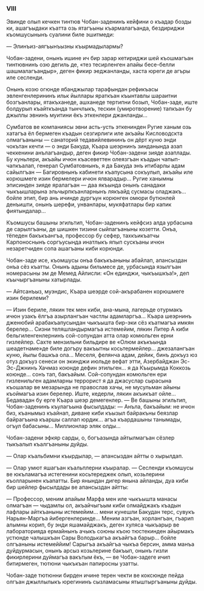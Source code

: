 ### VIII

Эвинде олып кечкен тинтюв Чобан-заденинъ кейфини о къадар бозды ки, ашагъыдаки къатта озь ятагъыны къармалагъанда, бездириджи къомшусынынъ суалини биле эшитмеди:

— Элинъиз-аягъынъызны къырмадылармы?

Чобан-задени, онынъ ишине ич бир зарар кетириджи шей къошмагъан тинтювнинъ озю дегиль де, «тез тесирленген апайы бесе-белли шашмалагъандыр», деген фикир эеджанланды, хаста юреги де агъры иле сесленди.

Онынъ козю огюнде ябанджылар тарафындан рефикъасы эвленгенлерининъ ильк йыллары яраткъан къынтавлы шараитни бозгъанлары, ятакъханеде, ашханеде тертипни бозып, Чобан-заде, иште болдурып къайткъанда тынчлыкъ, тескин (умиротворение) тапкъан бу джыллы эвнинъ муитини ёкъ эткенлери джанланды…

Сумбатов ве компаниясы эвни асть-усть эткенинден Ругие ханым озь хатагъа ёл бермеген къадын сезгирлиги иле акъайы Кисловодскта олмагъаныны — санаторий тедавийлевининъ он дёрт куню энди чокътан кечти — о энди Бакуда, Къара шеэрнинъ зинданында азап чеккенини анълагъандыр, деген фикир Чобан-задени зияде азаплады.
Бу куньлери, акъайы ичюн къасеветтен олеязгъан къадын чапып-чапкъалап, генерал Сумбатовнынъ, я да Бакуда энъ итибарлы адам сайылгъан — Багировнынъ кабинети къапусына сокъулып, акъайы иле корюшмеге изин бермелери ичюн ялварадыр…
Ругие ханымны эписинден зияде яралагъан — даа якъында онынъ санадаки чыкъышларына эльчырпкъанларнынъ лякъайд сусмасы оладжакъ… бойле этип, бир ань ичинде дургъун корюнген омюри бутюнлей денъишти, онынъ шерефи, унванлары, мукяфатлары бир капик фиятындалар…

Къомшусы башыны эгильтип, Чобан-заденинъ кейфсиз алда урбасына де сарылгъаны, де шишкен тизини сыйпагъаныны козетти.
Онъа, тёпеден бакъкъангъа, профессор бу сефер, тахкъикъатчы Карпоноснынъ соргъусында инатлыкъ япып сускъаны ичюн незаретчиден сопа ашагъаны киби корюнди.

Чобан-заде исе, къомшусы онъа бакъкъаныны абайлап, апансыздан онъа сёз къатты.
Онынъ адыны бильмесе де, урбасында язылгъан номерасыны эм де Мемед Айлисли: «Он единджи, чыкъышкъа!», деп къычыргъаныны хатырлады.

— Айтсанъыз, муэндис, Къара шеэрде сой-акърабанен корюшмеге изин берилеми?

— Изин бериле, лякин тек мен киби, ана-мына, лагерьде отурмакъ ичюн узакъ ёлгъа азырлангъан частлы адамларгъа…
Къара шеэрнинъ дженюбий арабакъапусындан чыкъышта бир-эки сёз къатмагъа имкян берелер…
Сизни теляшландырмагъа истемейим, лякин Литер А киби бельгиленгенлернинъ сой-сопундан атта олар комюльген ерни гизлейлер.
Сахте мензильни бильдире ве «Олюм акъкъында шеадетнаме»де биле догъру вакъытны косьтермейлер… джезалангъан куню, йылы башкъа ола…
Меселя, фелянча адам, дейик, бинъ докъуз юз отуз докъуз сенеси он экинджи июльде вефат этти, Азербайджан Эс-Эс-Джнинъ Хачмаз коюнде дефин этильген… я да Къырымда Коккозь коюнде… сонъ тап, бакъайым.
Сой-сопундан комюльген ери гизленильген адамларны террорист я да джасуслар сырасына къошалар ве мезарында не православ хачы, не мусульман айыны къоймагъа изин берелер. 
Иште, кедерли, лякин акъикъат ойле…
Бедавадан бу ерге Къара шеэр демегенлер. — Ве башыны эгильтип, Чобан-заденинъ къулагъына фысылдады: — Анъла, бакъайым: не ичюн биз, къанымыз къайнап, диване киби къызыл байракъны беязлар байрагъына къаршы саллап юрдик… агъа къардашыны танымады, огъул бабасыны…
Миллионлар эляк олды…

Чобан-задени эфкяр сарды, о, богъазында айтылмагъан сёзлер тыкъалып къалгъаныны дуйды.

— Олар къальбимни къырдылар, — апансыздан айтты о хырылдап.

— Олар умют яшагъан къальплерни къыралар. — Сесленди къомшусы ве юкъламагъа истегенини косьтереджек олып, козьлерини къолларынен къапатты.
Бир янындан дигер янына айланды, дуа киби бир шейлер фысылдады ве апансыздан айтты:

— Профессор, меним апайым Марфа мен иле чыкъышта манасы олмагъан — чыдамлы ол, акъайчыгъым киби олмайджакъ къадын лафлары айткъаныны истемейим… мени кунешли Бакудан терс, сувукъ Нарьян-Маргъа йибергенлеринде…
Меним азгъан, хорлангъан, гъарип алымны корип, бу энди яшамайджакъ, деген хуляса чыкъарыр ве лабораторияда ермайнынъ ачыкъ союны къою тюстекинден айырмакъ устюнде чалышкъан Сары Володькагъа акъайгъа барыр… бойле олгъаныны истемеййим!
Сарыгъа акъайгъа чыкъа берсин, амма манъа дуйдурмасын, онынъ арсыз козьлерине бакъып, онынъ гизли фикирлерини дуймагъа вакътым ёкъ, — ве Чобан-задеге ичип битирмеген, тютюни чыкъкъан папиросны узатты.

Чобан-заде тютюнни бирден ичине терен чекти ве коксюнде пейда олгъан джыллылыкъ юрегининъ сызламасыны ятыштыргъаныны дуйды.
